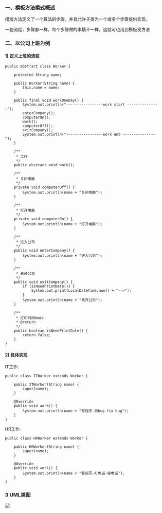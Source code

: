 ### 一、模板方法模式概述

模版方法定义了一个算法的步骤，并且允许子类为一个或多个步骤提供实现。

一些流程，步骤都一样，每个步骤做的事情不一样，这就可也用到模板发方法


### 二、以公司上班为例

#### 1) 定义上班的流程
``` 
public abstract class Worker {

    protected String name;

    public Worker(String name) {
        this.name = name;
    }

    public final void workOneDay() {
        System.out.println("-----------------work start ---------------");
        enterCompany();
        computerOn();
        work();
        computerOff();
        exitCompany();
        System.out.println("-----------------work end ---------------");
    }

    /**
     * 工作
     */
    public abstract void work();

    /**
     * 关闭电脑
     */
    private void computerOff() {
        System.out.println(name + "关闭电脑");
    }

    /**
     * 打开电脑
     */
    private void computerOn() {
        System.out.println(name + "打开电脑");
    }

    /**
     * 进入公司
     */
    public void enterCompany() {
        System.out.println(name + "进入公司");
    }

    /**
     * 离开公司
     */
    public void exitCompany() {
        if (isNeedPrintDate()) {
            System.out.print(LocalDateTime.now() + "-->");
        }
        System.out.println(name + "离开公司");
    }

    /**
     * 打印时间hook
     * @return
     */
    public boolean isNeedPrintDate() {
        return false;
    }
}
```

#### 2) 具体实现
IT工作:
``` 
public class ITWorker extends Worker {

    public ITWorker(String name) {
        super(name);
    }

    @Override
    public void work() {
        System.out.println(name + "写程序-测bug-fix bug");
    }
}
```

HR工作:
``` 
public class HRWorker extends Worker {

    public HRWorker(String name) {
        super(name);
    }

    @Override
    public void work() {
        System.out.println(name + "看简历-打电话-接电话");
    }
}
```

### 3 UML类图
![](https://raw.githubusercontent.com/haobinaa/DataStructure-DesignPattern/master/images/desing-pattern/template_method.png)